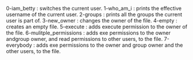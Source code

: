 0-iam_betty : switches the current user.
1-who_am_i : prints the effective username of the current user.
2-groups : prints all the groups the current user is part of.
3-new_owner : changes the owner of the file.
4-empty : creates an empty file.
5-execute : adds execute permission to the owner of the file.
6-mulitple_permissions : adds exe permissions to the owner andgroup owner, and read permissions to other users, to the file.
7-everybody : adds exe permissions to the owner and group owner and the other users, to the file.
